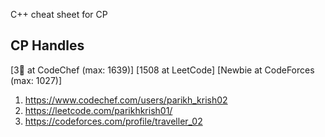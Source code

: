C++ cheat sheet for CP

## CP Handles

[3🌟 at CodeChef (max: 1639)] 
[1508 at LeetCode]
[Newbie at CodeForces (max: 1027)] 

1. https://www.codechef.com/users/parikh_krish02 
2. https://leetcode.com/parikhkrish01/ 
3. https://codeforces.com/profile/traveller_02
